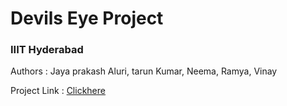 # Devils Eye Project
### IIIT Hyderabad

Authors : Jaya prakash Aluri, tarun Kumar, Neema, Ramya, Vinay

Project Link : [Clickhere](https://drive.google.com/drive/folders/1zrSgZkc10kmh59-QS01cEBU6Tdo1wf-n?usp=sharing)

